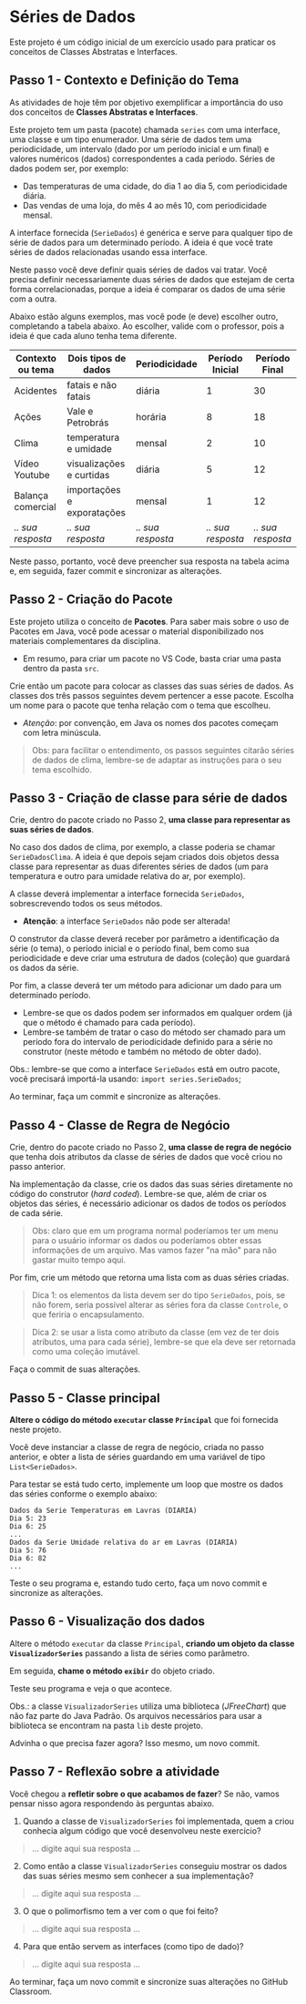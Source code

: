 # Séries de Dados

Este projeto é um código inicial de um exercício usado para praticar os conceitos de Classes Abstratas e Interfaces.

## Passo 1 - Contexto e Definição do Tema

As atividades de hoje têm por objetivo exemplificar a importância do uso dos conceitos de **Classes Abstratas e Interfaces**.

Este projeto tem um pasta (pacote) chamada `series` com uma interface, uma classe e um tipo enumerador.
Uma série de dados tem uma periodicidade, um intervalo (dado por um período inicial e um final) e valores numéricos (dados) correspondentes a cada período.
Séries de dados podem ser, por exemplo:

- Das temperaturas de uma cidade, do dia 1 ao dia 5, com periodicidade diária.
- Das vendas de uma loja, do mês 4 ao mês 10, com periodicidade mensal.

A interface fornecida (`SerieDados`) é genérica e serve para qualquer tipo de série de dados para um determinado período.
A ideia é que você trate séries de dados relacionadas usando essa interface.

Neste passo você deve definir quais séries de dados vai tratar.
Você precisa definir necessariamente duas séries de dados que estejam de certa forma correlacionadas, porque a ideia é comparar os dados de uma série com a outra.

Abaixo estão alguns exemplos, mas você pode (e deve) escolher outro, completando a tabela abaixo.
Ao escolher, valide com o professor, pois a ideia é que cada aluno tenha tema diferente.

| Contexto ou tema  | Dois tipos de dados        | Periodicidade | Período Inicial | Período Final |
| --------          | -----------------------    | ------------- | --------------- | ------------- |
| Acidentes         | fatais e não fatais        | diária        |         1       |       30      |
| Ações             | Vale e Petrobrás           | horária       |         8       |       18      |
| Clima             | temperatura e umidade      | mensal        |         2       |       10      |
| Vídeo Youtube     | visualizações e curtidas   | diária        |         5       |       12      |
| Balança comercial | importações e exporatações | mensal        |         1       |       12      |
| *.. sua resposta* | *.. sua resposta*          | *.. sua resposta* |  *.. sua resposta*   | *.. sua resposta* |

Neste passo, portanto, você deve preencher sua resposta na tabela acima e, em seguida, fazer commit e sincronizar as alterações.

## Passo 2 - Criação do Pacote

Este projeto utiliza o conceito de **Pacotes**.
Para saber mais sobre o uso de Pacotes em Java, você pode acessar o material disponibilizado nos materiais complementares da disciplina.

- Em resumo, para criar um pacote no VS Code, basta criar uma pasta dentro da pasta `src`.

Crie então um pacote para colocar as classes das suas séries de dados.
As classes dos três passos seguintes devem pertencer a esse pacote.
Escolha um nome para o pacote que tenha relação com o tema que escolheu.

- *Atenção*: por convenção, em Java os nomes dos pacotes começam com letra minúscula.

> Obs: para facilitar o entendimento, os passos seguintes citarão séries de dados de clima, lembre-se de adaptar as instruções para o seu tema escolhido.

## Passo 3 - Criação de classe para série de dados

Crie, dentro do pacote criado no Passo 2, **uma classe para representar as suas séries de dados**.

No caso dos dados de clima, por exemplo, a classe poderia se chamar `SerieDadosClima`.
A ideia é que depois sejam criados dois objetos dessa classe para representar as duas diferentes séries de dados (um para temperatura e outro para umidade relativa do ar, por exemplo).

A classe deverá implementar a interface fornecida `SerieDados`, sobrescrevendo todos os seus métodos.

- **Atenção**: a interface `SerieDados` não pode ser alterada!

O construtor da classe deverá receber por parâmetro a identificação da série (o tema), o período inicial e o período final, bem como sua periodicidade e deve criar uma estrutura de dados (coleção) que guardará os dados da série.

Por fim, a classe deverá ter um método para adicionar um dado para um determinado período.

- Lembre-se que os dados podem ser informados em qualquer ordem (já que o método é chamado para cada período).
- Lembre-se também de tratar o caso do método ser chamado para um período fora do intervalo de periodicidade definido para a série no construtor (neste método e também no método de obter dado).

Obs.: lembre-se que como a interface `SerieDados` está em outro pacote, você precisará importá-la usando: `import series.SerieDados`;

Ao terminar, faça um commit e sincronize as alterações.

## Passo 4 - Classe de Regra de Negócio

Crie, dentro do pacote criado no Passo 2, **uma classe de regra de negócio** que tenha dois atributos da classe de séries de dados que você criou no passo anterior.

Na implementação da classe, crie os dados das suas séries diretamente no código do construtor (*hard coded*).
Lembre-se que, além de criar os objetos das séries, é necessário adicionar os dados de todos os períodos de cada série.

> Obs: claro que em um programa normal poderíamos ter um menu para o usuário informar os dados ou poderíamos obter essas informações de um arquivo.
> Mas vamos fazer "na mão" para não gastar muito tempo aqui.

Por fim, crie um método que retorna uma lista com as duas séries criadas.

> Dica 1: os elementos da lista devem ser do tipo `SerieDados`, pois, se não forem, seria possível alterar as séries fora da classe `Controle`, o que feriria o encapsulamento.

> Dica 2: se usar a lista como atributo da classe (em vez de ter dois atributos, uma para cada série), lembre-se que ela deve ser retornada como uma coleção imutável.

Faça o commit de suas alterações.

## Passo 5 - Classe principal

**Altere o código do método `executar` classe `Principal`** que foi fornecida neste projeto.

Você deve instanciar a classe de regra de negócio, criada no passo anterior, e obter a lista de séries guardando em uma variável de tipo `List<SerieDados>`.

Para testar se está tudo certo, implemente um loop que mostre os dados das séries conforme o exemplo abaixo:

```text
Dados da Serie Temperaturas em Lavras (DIARIA)
Dia 5: 23
Dia 6: 25
...
Dados da Serie Umidade relativa do ar em Lavras (DIARIA)
Dia 5: 76
Dia 6: 82
...
```

Teste o seu programa e, estando tudo certo, faça um novo commit e sincronize as alterações.

## Passo 6 - Visualização dos dados

Altere o método `executar` da classe `Principal`, **criando um objeto da classe `VisualizadorSeries`** passando a lista de séries como parâmetro.

Em seguida, **chame o método `exibir`** do objeto criado.

Teste seu programa e veja o que acontece.

Obs.: a classe `VisualizadorSeries` utiliza uma biblioteca (*JFreeChart*) que não faz parte do Java Padrão.
Os arquivos necessários para usar a biblioteca se encontram na pasta `lib` deste projeto.

Advinha o que precisa fazer agora? Isso mesmo, um novo commit.

## Passo 7 - Reflexão sobre a atividade

Você chegou a **refletir sobre o que acabamos de fazer**?
Se não, vamos pensar nisso agora respondendo às perguntas abaixo.

1. Quando a classe de `VisualizadorSeries` foi implementada, quem a criou conhecia algum código que você desenvolveu neste exercício?

> ... digite aqui sua resposta ...

2. Como então a classe `VisualizadorSeries` conseguiu mostrar os dados das suas séries mesmo sem conhecer a sua implementação?

> ... digite aqui sua resposta ...

3. O que o polimorfismo tem a ver com o que foi feito?

> ... digite aqui sua resposta ...

4. Para que então servem as interfaces (como tipo de dado)?

> ... digite aqui sua resposta ...

Ao terminar, faça um novo commit e sincronize suas alterações no GitHub Classroom.
